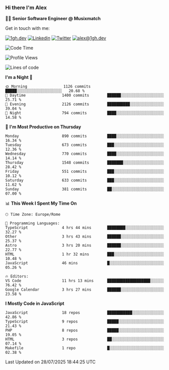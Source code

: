 ### Hi there I'm Alex

👨‍💻 __Senior Software Engineer @ Musixmatch__

Get in touch with me:

[![1gh.dev](https://img.shields.io/static/v1?label=1gh.dev&message=%20&color=red&logo=&style=flat-square&logoColor=white)](https://www.1gh.dev/)
[![Linkedin](https://img.shields.io/static/v1?label=Linkedin&message=%20&color=blue&logo=Linkedin&style=flat-square&logoColor=white)](https://linkedin.com/in/alexghirelli)
[![Twitter](https://img.shields.io/static/v1?label=Twitter&message=%20&color=blue&logo=Twitter&style=flat-square&logoColor=white)](https://twitter.com/alexGhirelli)
[![alex@1gh.dev](https://img.shields.io/static/v1?label=alex@1gh.dev&message=%20&color=red&logo=gmail&style=flat-square&logoColor=white)](mailto:alex@1gh.dev)

<!--START_SECTION:waka-->
![Code Time](http://img.shields.io/badge/Code%20Time-8%2C510%20hrs%2043%20mins-blue)

![Profile Views](http://img.shields.io/badge/Profile%20Views-0-blue)

![Lines of code](https://img.shields.io/badge/From%20Hello%20World%20I%27ve%20Written-19.6%20million%20lines%20of%20code-blue)

**I'm a Night 🦉** 

```text
🌞 Morning                1126 commits        █████░░░░░░░░░░░░░░░░░░░░   20.68 % 
🌆 Daytime                1400 commits        ██████░░░░░░░░░░░░░░░░░░░   25.71 % 
🌃 Evening                2126 commits        ██████████░░░░░░░░░░░░░░░   39.04 % 
🌙 Night                  794 commits         ████░░░░░░░░░░░░░░░░░░░░░   14.58 % 
```
📅 **I'm Most Productive on Thursday** 

```text
Monday                   890 commits         ████░░░░░░░░░░░░░░░░░░░░░   16.34 % 
Tuesday                  673 commits         ███░░░░░░░░░░░░░░░░░░░░░░   12.36 % 
Wednesday                770 commits         ████░░░░░░░░░░░░░░░░░░░░░   14.14 % 
Thursday                 1548 commits        ███████░░░░░░░░░░░░░░░░░░   28.42 % 
Friday                   551 commits         ███░░░░░░░░░░░░░░░░░░░░░░   10.12 % 
Saturday                 633 commits         ███░░░░░░░░░░░░░░░░░░░░░░   11.62 % 
Sunday                   381 commits         ██░░░░░░░░░░░░░░░░░░░░░░░   07.00 % 
```


📊 **This Week I Spent My Time On** 

```text
🕑︎ Time Zone: Europe/Rome

💬 Programming Languages: 
TypeScript               4 hrs 44 mins       ████████░░░░░░░░░░░░░░░░░   32.27 % 
Other                    3 hrs 43 mins       ██████░░░░░░░░░░░░░░░░░░░   25.37 % 
Astro                    3 hrs 20 mins       ██████░░░░░░░░░░░░░░░░░░░   22.77 % 
HTML                     1 hr 32 mins        ███░░░░░░░░░░░░░░░░░░░░░░   10.48 % 
JavaScript               46 mins             █░░░░░░░░░░░░░░░░░░░░░░░░   05.26 % 

🔥 Editors: 
VS Code                  11 hrs 13 mins      ███████████████████░░░░░░   76.42 % 
Google Calendar          3 hrs 27 mins       ██████░░░░░░░░░░░░░░░░░░░   23.58 % 
```

**I Mostly Code in JavaScript** 

```text
JavaScript               18 repos            ███████████░░░░░░░░░░░░░░   42.86 % 
TypeScript               9 repos             █████░░░░░░░░░░░░░░░░░░░░   21.43 % 
PHP                      8 repos             █████░░░░░░░░░░░░░░░░░░░░   19.05 % 
HTML                     3 repos             ██░░░░░░░░░░░░░░░░░░░░░░░   07.14 % 
Makefile                 1 repo              █░░░░░░░░░░░░░░░░░░░░░░░░   02.38 % 
```




 Last Updated on 28/07/2025 18:44:25 UTC
<!--END_SECTION:waka-->
